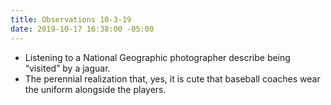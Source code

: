 ```yaml
---
title: Observations 10-3-19
date: 2019-10-17 16:38:00 -05:00
---
```


- Listening to a National Geographic photographer describe being “visited” by a jaguar.
- The perennial realization that, yes, it is cute that baseball coaches wear the uniform alongside the players.